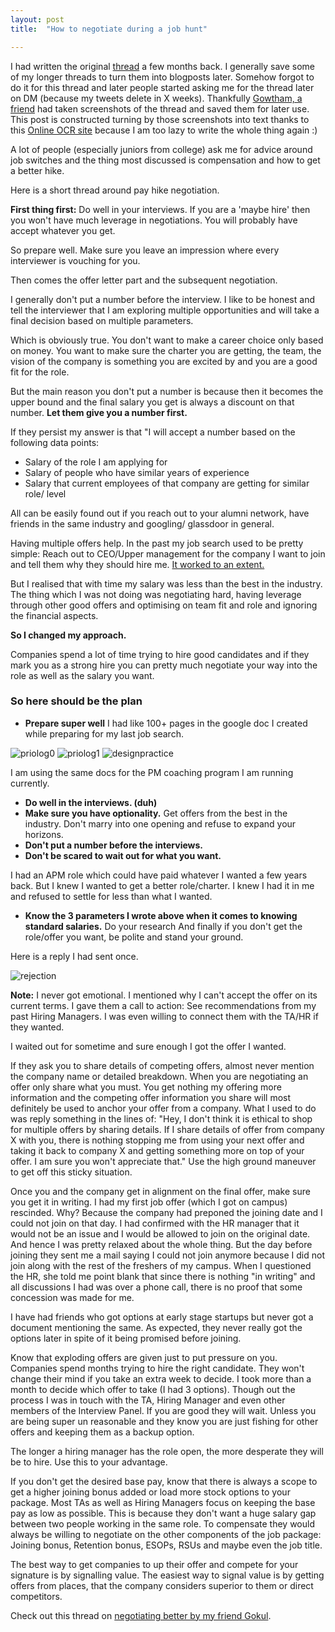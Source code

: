 ```yaml
---
layout: post
title:  "How to negotiate during a job hunt"

---
```


I had written the original [thread](https://twitter.com/manas_saloi) a few months back. I generally save some of my longer threads to turn them into blogposts later. Somehow forgot to do it for this thread and later people started asking me for the thread later on DM (because my tweets delete in X weeks). Thankfully [Gowtham, a friend](https://twitter.com/trailsofinju) had taken screenshots of the thread and saved them for later use. This post is constructed turning by those screenshots into text thanks to this [Online OCR site](https://www.onlineocr.net/) because I am too lazy to write the whole thing again :)

A lot of people (especially juniors from college) ask me for advice around job switches and the thing most discussed is compensation and how to get a better hike.

Here is a short thread around pay hike negotiation.

**First thing first:** Do well in your interviews. If you are a 'maybe hire' then you won't have much leverage in negotiations. You will probably have accept whatever you get.

So prepare well. Make sure you leave an impression where every interviewer is vouching for you.

Then comes the offer letter part and the subsequent negotiation.

I generally don't put a number before the interview. I like to be honest and tell the interviewer that I am exploring multiple opportunities and will take a final decision based on multiple parameters. 

Which is obviously true. You don't want to make a career choice only based on money. You want to make sure the charter you are getting, the team, the vision of the company is something you are excited by and you are a good fit for the role. 

But the main reason you don't put a number is because then it becomes the upper bound and the final salary you get is always a discount on that number. **Let them give you a number first.**

If they persist my answer is that "I will accept a number based on the following data points:
- Salary of the role I am applying for
- Salary of people who have similar years of experience 
- Salary that current employees of that company are getting for similar role/ level 

All can be easily found out if you reach out to your alumni network, have friends in the same industry and googling/ glassdoor in general.

Having multiple offers help. In the past my job search used to be pretty simple: Reach out to CEO/Upper management for the company I want to join and tell them why they should hire me. [It worked to an extent.](https://www.linkedin.com/pulse/how-i-became-product-manager-manas-j-saloi/) 

But I realised that with time my salary was less than the best in the industry. The thing which I was not doing was negotiating hard, having leverage through other good offers and optimising on team fit and role and ignoring the financial aspects.

**So I changed my approach.** 

Companies spend a lot of time trying to hire good candidates and if they mark you as a strong hire you can pretty much negotiate your way into the role as well as the salary you want.

### So here should be the plan

- **Prepare super well**
I had like 100+ pages in the google doc I created while preparing for my last job search.

![priolog0](/assets/img/priolog0.png)
![priolog1](/assets/img/priolog1.png)
![designpractice](/assets/img/designpractice.png)

I am using the same docs for the PM coaching program I am running currently.

- **Do well in the interviews. (duh)**
- **Make sure you have optionality.** Get offers from the best in the industry. Don't marry into one opening and refuse to expand your horizons.
- **Don't put a number before the interviews.**  
- **Don't be scared to wait out for what you want.**  

I had an APM role which could have paid whatever I wanted a few years back. But I knew I wanted to get a better role/charter. I knew I had it in me and refused to settle for less than what I wanted. 

- **Know the 3 parameters I wrote above when it comes to knowing standard salaries.** Do your research
And finally if you don't get the role/offer you want, be polite and stand your ground. 

Here is a reply I had sent once.

![rejection](/assets/img/rejection.png)

**Note:** I never got emotional. I mentioned why I can't accept the offer on its current terms. I gave them a call to action: See recommendations from my past Hiring Managers. I was even willing to connect them with the TA/HR if they wanted.

I waited out for sometime and sure enough I got the offer I wanted.

If they ask you to share details of competing offers, almost never mention the company name or detailed breakdown. When you are negotiating an offer only share what you must. You get nothing my offering more information and the competing offer information you share will most definitely be used to anchor your offer from a company. What I used to do was reply something in the lines of: "Hey, I don't think it is ethical to shop for multiple offers by sharing details. If I share details of offer from company X with you, there is nothing stopping me from using your next offer and taking it back to company X and getting something more on top of your offer. I am sure you won't appreciate that." Use the high ground maneuver to get off this sticky situation.

Once you and the company get in alignment on the final offer, make sure you get it in writing. I had my first job offer (which I got on campus) rescinded. Why? Because the company had preponed the joining date and I could not join on that day. I had confirmed with the HR manager that it would not be an issue and I would be allowed to join on the original date. And hence I was pretty relaxed about the whole thing. But the day before joining they sent me a mail saying I could not join anymore because I did not join along with the rest of the freshers of my campus. When I questioned the HR, she told me point blank that since there is nothing "in writing" and all discussions I had was over a phone call, there is no proof that some concession was made for me.

I have had friends who got options at early stage startups but never got a document mentioning the same. As expected, they never really got the options later in spite of it being promised before joining.

Know that exploding offers are given just to put pressure on you. Companies spend months trying to hire the right candidate. They won't change their mind if you take an extra week to decide. I took more than a month to decide which offer to take (I had 3 options). Though out the process I was in touch with the TA, Hiring Manager and even other members of the Interview Panel. If you are good they will wait. Unless you are being super un reasonable and they know you are just fishing for other offers and keeping them as a backup option.

The longer a hiring manager has the role open, the more desperate they will be to hire. Use this to your advantage.

If you don't get the desired base pay, know that there is always a scope to get a higher joining bonus added or load more stock options to your package. Most TAs as well as Hiring Managers focus on keeping the base pay as low as possible. This is because they don't want a huge salary gap between two people working in the same role. To compensate they would always be willing to negotiate on the other components of the job package: Joining bonus, Retention bonus, ESOPs, RSUs and maybe even the job title.

The best way to get companies to up their offer and compete for your signature is by signalling value. The easiest way to signal value is by getting offers from places, that the company considers superior to them or direct competitors.

Check out this thread on [negotiating better by my friend Gokul](https://twitter.com/gokulns/status/1471541184233459723).
